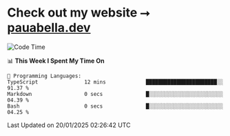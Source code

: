 # Check out my website ⭢ [pauabella.dev](https://pauabella.dev)

<!--START_SECTION:waka-->
![Code Time](http://img.shields.io/badge/Code%20Time-4%2C004%20hrs%2044%20mins-blue)

📊 **This Week I Spent My Time On** 

```text
💬 Programming Languages: 
TypeScript               12 mins             ███████████████████████░░   91.37 % 
Markdown                 0 secs              █░░░░░░░░░░░░░░░░░░░░░░░░   04.39 % 
Bash                     0 secs              █░░░░░░░░░░░░░░░░░░░░░░░░   04.25 % 
```


 Last Updated on 20/01/2025 02:26:42 UTC
<!--END_SECTION:waka-->
